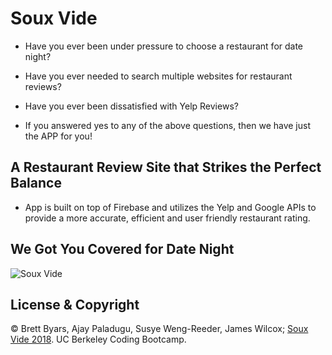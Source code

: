 # Soux Vide


- Have you ever been under pressure to choose a restaurant for date night?

- Have you ever needed to search multiple websites for restaurant reviews?

- Have you ever been dissatisfied with Yelp Reviews?

- If you answered yes to any of the above questions, then we have just the APP for you!


## A Restaurant Review Site that Strikes the Perfect Balance 

- App is built on top of Firebase and utilizes the Yelp and Google APIs to provide a more accurate, efficient and user friendly restaurant rating.


## We Got You Covered for Date Night

![Soux Vide](assets/images/Sous-Vide.gif "Soux Vide")


## License & Copyright

&copy; Brett Byars, Ajay Paladugu, Susye Weng-Reeder, James Wilcox; [Soux Vide 2018](https://eveasian88.github.io/Soux-Vide2/). UC Berkeley Coding Bootcamp.